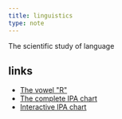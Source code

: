 ```yaml
---
title: linguistics
type: note
---
```


The scientific study of language

## links

- [The vowel "R"](https://piped.video/watch?v=FGVJ0eXTRpw)
- [The complete IPA chart](https://piped.video/watch?v=OGYGDQgeh2c)
- [Interactive IPA chart](https://www.ipachart.com/)
